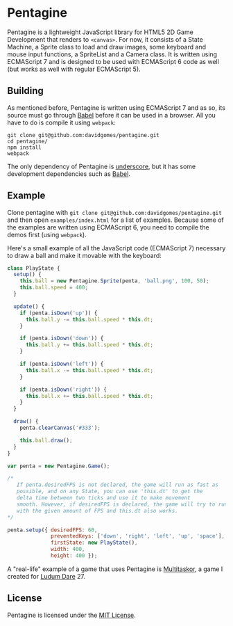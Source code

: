 Pentagine
=========
Pentagine is a lightweight JavaScript library for HTML5 2D Game Development that renders to `<canvas>`. For now, it consists of a State Machine, a Sprite class to load and draw images, some keyboard and mouse input functions, a SpriteList and a Camera class. It is written using ECMAScript 7 and is designed to be used with ECMAScript 6 code as well (but works as well with regular ECMAScript 5).

Building
--------
As mentioned before, Pentagine is written using ECMAScript 7 and as so, its source must go through [Babel](https://babeljs.io/) before it can be used in a browser. All you have to do is compile it using `webpack`:

```
git clone git@github.com:davidgomes/pentagine.git
cd pentagine/
npm install
webpack
```

The only dependency of Pentagine is [underscore](http://underscorejs.org/), but it has some development dependencies such as [Babel](https://babeljs.io/).

Example
-------
Clone pentagine with `git clone git@github.com:davidgomes/pentagine.git` and then open `examples/index.html` for a list of examples. Because some of the examples are written using ECMAScript 6, you need to compile the demos first (using `webpack`).

Here's a small example of all the JavaScript code (ECMAScript 7) necessary to draw a ball and make it movable with the keyboard:

```javascript
class PlayState {
  setup() {
    this.ball = new Pentagine.Sprite(penta, 'ball.png', 100, 50);
    this.ball.speed = 400;
  }

  update() {
    if (penta.isDown('up')) {
      this.ball.y -= this.ball.speed * this.dt;
    }

    if (penta.isDown('down')) {
      this.ball.y += this.ball.speed * this.dt;
    }

    if (penta.isDown('left')) {
      this.ball.x -= this.ball.speed * this.dt;
    }

    if (penta.isDown('right')) {
      this.ball.x += this.ball.speed * this.dt;
    }
  }

  draw() {
    penta.clearCanvas('#333');

    this.ball.draw();
  }
}

var penta = new Pentagine.Game();

/*
   If penta.desiredFPS is not declared, the game will run as fast as
   possible, and on any State, you can use 'this.dt' to get the
   delta time between two ticks and use it to make movement
   smooth. However, if desiredFPS is declared, the game will try to run
   with the given amount of FPS and this.dt also works.
*/

penta.setup({ desiredFPS: 60,
              preventedKeys: ['down', 'right', 'left', 'up', 'space'],
              firstState: new PlayState(),
              width: 400,
              height: 400 });
```

A "real-life" example of a game that uses Pentagine is [Multitaskor](https://github.com/davidgomes/multitaskor), a game I created for [Ludum Dare](https://ludumdare.com) 27.

License
-------
Pentagine is licensed under the [MIT License](https://github.com/davidgomes/pentagine/blob/master/LICENSE).
